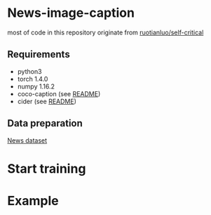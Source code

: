 # News-image-caption

most of code in this repository originate from [ruotianluo/self-critical](https://github.com/ruotianluo/self-critical.pytorch)

## Requirements
- python3
- torch 1.4.0
- numpy 1.16.2
- coco-caption (see [README](https://github.com/ruotianluo/self-critical.pytorch))
- cider (see [README](https://github.com/ruotianluo/self-critical.pytorch))


## Data preparation
[News dataset]()


# Start training


# Example
